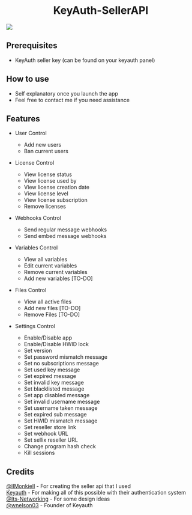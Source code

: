 <h1 align="center"> KeyAuth-SellerAPI </h1>
<img src="https://cdn.upload.systems/uploads/W4GLPw1l.png" </img>

## Prerequisites 
- KeyAuth seller key (can be found on your keyauth panel)

## How to use
- Self explanatory once you launch the app
- Feel free to contact me if you need assistance

## Features

* User Control
  - Add new users
  - Ban current users
  
* License Control
  - View license status
  - View license used by
  - View license creation date
  - View license level
  - View license subscription
  - Remove licenses

* Webhooks Control
  - Send regular message webhooks
  - Send embed message webhooks

* Variables Control
  - View all variables
  - Edit current variables
  - Remove current variables
  - Add new variables [TO-DO]

* Files Control
  - View all active files
  - Add new files [TO-DO]
  - Remove Files [TO-DO]

* Settings Control
  - Enable/Disable app
  - Enable/Disable HWID lock
  - Set version
  - Set password mismatch message
  - Set no subscriptions message
  - Set used key message
  - Set expired message
  - Set invalid key message
  - Set blacklisted message
  - Set app disabled message
  - Set invalid username message
  - Set username taken message
  - Set expired sub message
  - Set HWID mismatch message
  - Set reseller store link
  - Set webhook URL
  - Set sellix reseller URL
  - Change program hash check
  - Kill sessions
 
 ## Credits
[@lIMonkieIl](https://github.com/lIMonkieIl) - For creating the seller api that I used<br>
[Keyauth](https://github.com/KeyAuth) - For making all of this possible with their authentication system<br>
[@Its-Networking](https://github.com/Its-Networking) - For some design ideas<br>
[@wnelson03](https://github.com/wnelson03) - Founder of Keyauth



